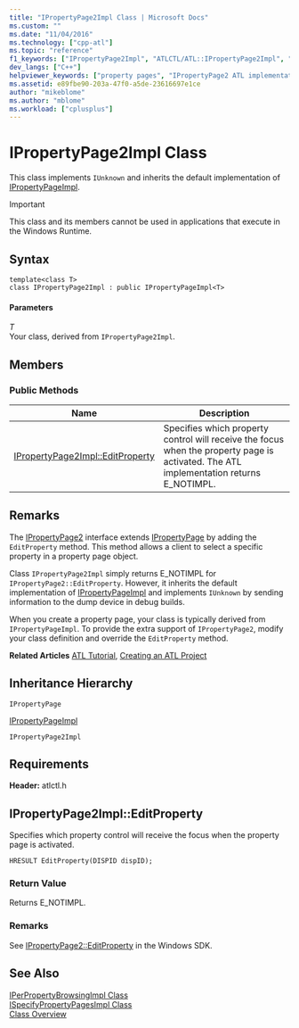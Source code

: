 ```yaml
---
title: "IPropertyPage2Impl Class | Microsoft Docs"
ms.custom: ""
ms.date: "11/04/2016"
ms.technology: ["cpp-atl"]
ms.topic: "reference"
f1_keywords: ["IPropertyPage2Impl", "ATLCTL/ATL::IPropertyPage2Impl", "ATLCTL/ATL::IPropertyPage2Impl::EditProperty"]
dev_langs: ["C++"]
helpviewer_keywords: ["property pages", "IPropertyPage2 ATL implementation", "IPropertyPage2Impl class"]
ms.assetid: e89fbe90-203a-47f0-a5de-23616697e1ce
author: "mikeblome"
ms.author: "mblome"
ms.workload: ["cplusplus"]
---
```

# IPropertyPage2Impl Class

This class implements `IUnknown` and inherits the default implementation of [IPropertyPageImpl](../../atl/reference/ipropertypageimpl-class.md).

> [!IMPORTANT]
>  This class and its members cannot be used in applications that execute in the Windows Runtime.

## Syntax

```
template<class T>  
class IPropertyPage2Impl : public IPropertyPageImpl<T>
```

#### Parameters

*T*  
Your class, derived from `IPropertyPage2Impl`.

## Members

### Public Methods

|Name|Description|
|----------|-----------------|
|[IPropertyPage2Impl::EditProperty](#editproperty)|Specifies which property control will receive the focus when the property page is activated. The ATL implementation returns E_NOTIMPL.|

## Remarks

The [IPropertyPage2](/windows/desktop/api/ocidl/nn-ocidl-ipropertypage2) interface extends [IPropertyPage](/windows/desktop/api/ocidl/nn-ocidl-ipropertypage) by adding the `EditProperty` method. This method allows a client to select a specific property in a property page object.

Class `IPropertyPage2Impl` simply returns E_NOTIMPL for `IPropertyPage2::EditProperty`. However, it inherits the default implementation of [IPropertyPageImpl](../../atl/reference/ipropertypageimpl-class.md) and implements `IUnknown` by sending information to the dump device in debug builds.

When you create a property page, your class is typically derived from `IPropertyPageImpl`. To provide the extra support of `IPropertyPage2`, modify your class definition and override the `EditProperty` method.

**Related Articles** [ATL Tutorial](../../atl/active-template-library-atl-tutorial.md), [Creating an ATL Project](../../atl/reference/creating-an-atl-project.md)

## Inheritance Hierarchy

`IPropertyPage`

[IPropertyPageImpl](../../atl/reference/ipropertypageimpl-class.md)

`IPropertyPage2Impl`

## Requirements

**Header:** atlctl.h

##  <a name="editproperty"></a>  IPropertyPage2Impl::EditProperty

Specifies which property control will receive the focus when the property page is activated.

```
HRESULT EditProperty(DISPID dispID);
```

### Return Value

Returns E_NOTIMPL.

### Remarks

See [IPropertyPage2::EditProperty](/windows/desktop/api/ocidl/nf-ocidl-ipropertypage2-editproperty) in the Windows SDK.

## See Also

[IPerPropertyBrowsingImpl Class](../../atl/reference/iperpropertybrowsingimpl-class.md)   
[ISpecifyPropertyPagesImpl Class](../../atl/reference/ispecifypropertypagesimpl-class.md)   
[Class Overview](../../atl/atl-class-overview.md)
